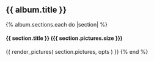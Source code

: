 
## {{ album.title }}

{% album.sections.each do |section| %}

#### {{ section.title }} ({{ section.pictures.size }})

  {{ render_pictures( section.pictures, opts ) }}
{% end %}
